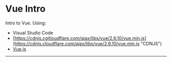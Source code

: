 # Vue Intro

Intro to Vue. Using:
- Visual Studio Code 
- [https://cdnjs.cgitloudflare.com/ajax/libs/vue/2.6.10/vue.min.js](https://cdnjs.cloudflare.com/ajax/libs/vue/2.6.10/vue.min.js "CDNJS")
- [Vue.js]( https://vuejs.org/v2/guide/)

---